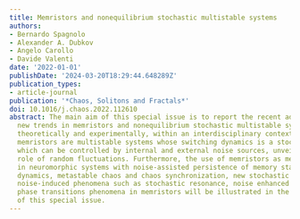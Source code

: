```yaml
---
title: Memristors and nonequilibrium stochastic multistable systems
authors:
- Bernardo Spagnolo
- Alexander A. Dubkov
- Angelo Carollo
- Davide Valenti
date: '2022-01-01'
publishDate: '2024-03-20T18:29:44.648289Z'
publication_types:
- article-journal
publication: '*Chaos, Solitons and Fractals*'
doi: 10.1016/j.chaos.2022.112610
abstract: The main aim of this special issue is to report the recent advances and
  new trends in memristors and nonequilibrium stochastic multistable systems, both
  theoretically and experimentally, within an interdisciplinary context. In particular,
  memristors are multistable systems whose switching dynamics is a stochastic process,
  which can be controlled by internal and external noise sources, unveiling the constructive
  role of random fluctuations. Furthermore, the use of memristors as memory elements
  in neuromorphic systems with noise-assisted persistence of memory states, chaotic
  dynamics, metastable chaos and chaos synchronization, new stochastic nonlinear models,
  noise-induced phenomena such as stochastic resonance, noise enhanced stability and
  phase transitions phenomena in memristors will be illustrated in the contributions
  of this special issue.
---
```

